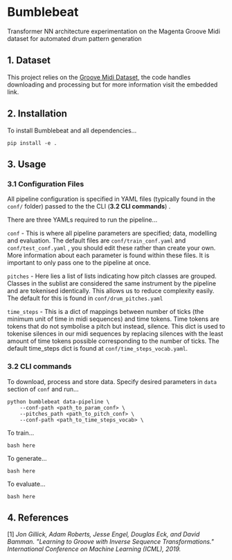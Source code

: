 
# Bumblebeat

Transformer NN architecture experimentation on the Magenta Groove Midi dataset for automated drum pattern generation

## 1. Dataset

This project relies on the [Groove Midi Dataset](https://magenta.tensorflow.org/datasets/groove#dataset), the code handles downloading and processing but for more information visit the embedded link.

## 2. Installation

To install Bumblebeat and all dependencies...

`pip install -e .`

## 3. Usage

### 3.1 Configuration Files

All pipeline configuration is specified in YAML files (typically found in the `conf/` folder) passed to the the CLI (**3.2 CLI commands**) .

There are three YAMLs required to run the pipeline...

`conf` - This is where all pipeline parameters are specified; data, modelling and evaluation. The default files are `conf/train_conf.yaml` and `conf/test_conf.yaml` , you should edit these rather than create your own. More information about each parameter is found within these files. It is important to only pass one to the pipeline at once.

`pitches` - Here lies a list of lists indicating how pitch classes are grouped. Classes in the sublist are considered the same instrument by the pipeline and are tokenised identically. This allows us to reduce complexity easily. The default for this is found in `conf/drum_pitches.yaml`

`time_steps` - This is a dict of mappings between number of ticks (the minimum unit of time in midi sequences) and time tokens. Time tokens are tokens that do not symbolise a pitch but instead, silence. This dict is used to tokenise silences in our midi sequences by replacing silences with the least amount of time tokens possible corresponding to the number of ticks. The default time_steps dict is found at `conf/time_steps_vocab.yaml`.

### 3.2 CLI commands

To download, process and store data. Specify desired parameters in `data` section of  `conf` and run...

```
python bumblebeat data-pipeline \
	--conf-path <path_to_param_conf> \
	--pitches_path <path_to_pitch_conf> \
	--conf-path <path_to_time_steps_vocab> \
```


To train...

`bash here`

To generate...

`bash here`

To evaluate...

`bash here`


## 4. References

[1] *Jon Gillick, Adam Roberts, Jesse Engel, Douglas Eck, and David Bamman.
"Learning to Groove with Inverse Sequence Transformations."
  International Conference on Machine Learning (ICML), 2019.*

